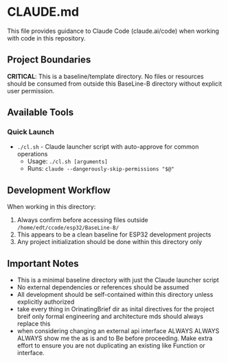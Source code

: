 # CLAUDE.md

This file provides guidance to Claude Code (claude.ai/code) when working with code in this repository.

## Project Boundaries

**CRITICAL**: This is a baseline/template directory. No files or resources should be consumed from outside this BaseLine-B directory without explicit user permission.

## Available Tools

### Quick Launch
- `./cl.sh` - Claude launcher script with auto-approve for common operations
  - Usage: `./cl.sh [arguments]`
  - Runs: `claude --dangerously-skip-permissions "$@"`

## Development Workflow

When working in this directory:
1. Always confirm before accessing files outside `/home/edt/ccode/esp32/BaseLine-B/`
2. This appears to be a clean baseline for ESP32 development projects
3. Any project initialization should be done within this directory only

## Important Notes

- This is a minimal baseline directory with just the Claude launcher script
- No external dependencies or references should be assumed
- All development should be self-contained within this directory unless explicitly authorized
- take every thing in OrinatingBrief dir as inital directives for the project breif only formal engineering and architecture mds should always replace this
- when considering changing an external api interface ALWAYS ALWAYS ALWAYS show me the as is and to Be  before proceeding. Make extra effort to ensure you are not duplicating an existing like Function or interface.